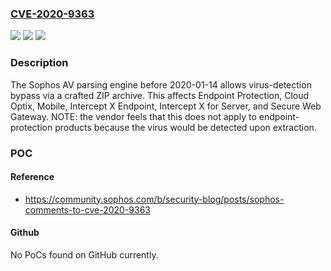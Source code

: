 ### [CVE-2020-9363](https://cve.mitre.org/cgi-bin/cvename.cgi?name=CVE-2020-9363)
![](https://img.shields.io/static/v1?label=Product&message=n%2Fa&color=blue)
![](https://img.shields.io/static/v1?label=Version&message=n%2Fa&color=blue)
![](https://img.shields.io/static/v1?label=Vulnerability&message=n%2Fa&color=brighgreen)

### Description

The Sophos AV parsing engine before 2020-01-14 allows virus-detection bypass via a crafted ZIP archive. This affects Endpoint Protection, Cloud Optix, Mobile, Intercept X Endpoint, Intercept X for Server, and Secure Web Gateway. NOTE: the vendor feels that this does not apply to endpoint-protection products because the virus would be detected upon extraction.

### POC

#### Reference
- https://community.sophos.com/b/security-blog/posts/sophos-comments-to-cve-2020-9363

#### Github
No PoCs found on GitHub currently.


